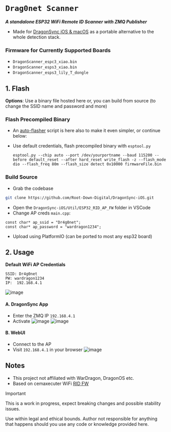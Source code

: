 # `Drag0net Scanner`

_**A standalone ESP32 WiFi Remote ID Scanner with ZMQ Publisher**_

- Made for [DragonSync iOS & macOS](https://github.com/Root-Down-Digital/DragonSync-iOS) as a portable alternative to the whole detection stack.

### Firmware for Currently Supported Boards
   
- `DragonScanner_espc3_xiao.bin`   
- `DragonScanner_esps3_xiao.bin`
- `DragonScanner_esps3_lily_T_dongle`

## 1. Flash

**Options**: Use a binary file hosted here or, you can build from source (to change the SSID name and password and more)

### Flash Precompiled Binary

- An [auto-flasher](https://github.com/Root-Down-Digital/DragonSync-iOS/tree/main#2-install-software--flash-firmware) script is here also to make it even simpler, or continue below:

- Use default credentials, flash precompiled binary with `esptool.py`

   ```
  esptool.py --chip auto --port /dev/yourportname --baud 115200 --before default_reset --after hard_reset write_flash -z --flash_mode dio --flash_freq 80m --flash_size detect 0x10000 firmwareFile.bin
   ```

### Build Source

- Grab the codebase

```bash
git clone https://github.com/Root-Down-Digital/DragonSync-iOS.git
```

- Open the `DragonSync-iOS/Util/ESP32_RID_AP_FW` folder in VSCode
- Change AP creds `main.cpp`:

```
const char* ap_ssid = "Dr4g0net";
const char* ap_password = "wardragon1234";
```

- Upload using PlatformIO (can be ported to most any esp32 board)

## 2. Usage 

**Default WiFi AP Credentials**

```
SSID: Dr4g0net
PW: wardragon1234
IP:  192.168.4.1
```
![image](https://github.com/user-attachments/assets/e7304005-0524-453f-aeec-184c24fe7959)


#### A. DragonSync App
   - Enter the ZMQ IP `192.168.4.1`
   - Activate
     ![image](https://github.com/user-attachments/assets/9903ebef-0dd7-4a6e-a976-c855221eff52)
     ![image](https://github.com/user-attachments/assets/6fe4d993-61e9-43bc-83eb-311b7df89342)

     

#### B. WebUI
   - Connect to the AP
   - Visit `192.168.4.1` in your browser
     ![image](https://github.com/user-attachments/assets/93a034eb-4c81-456c-8457-f604307392f5)


## Notes
- This project not affiliated with WarDragon, DragonOS etc.
- Based on cemaxecuter WiFi [RID FW](https://github.com/alphafox02/T-Halow/tree/master/firmware)

> [!IMPORTANT]
> This is a work in progress, expect breaking changes and possible stability issues.
>
> Use within legal and ethical bounds. Author not responsible for anything that happens should you use any code or knowledge provided here.
